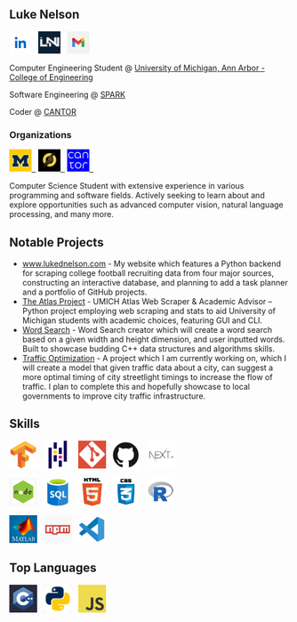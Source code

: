 ## Luke Nelson

<a href="https://www.linkedin.com/in/nelsonluke"><img height="40" width="40" src="./img/linkedin.jpg"></a>&nbsp;&nbsp;
<a href="https://www.lukednelson.com"><img height="40" width="40" src="./img/mywebsite.png"></a>&nbsp;&nbsp;
<a href="mailto:ldnelson16@gmail.com"><img height="40" width="40" src="./img/email.jpg"></a>&nbsp;&nbsp;

Computer Engineering Student @ [University of Michigan, Ann Arbor - College of Engineering](https://www.engin.umich.edu/) 

Software Engineering @ [SPARK](https://spark.engin.umich.edu/) 

Coder @ [CANTOR](https://michigancantor.com/) 

### Organizations

<a href="https://www.engin.umich.edu/"><img height="40" width="40" src="./img/michigan.jpg">&nbsp;&nbsp;</a>
<a href="https://spark.engin.umich.edu/"><img height="40" width="40" src="./img/spark.jpeg">&nbsp;&nbsp;</a>
<a href="https://michigancantor.com/"><img height="40" width="40" src="./img/cantor.png">&nbsp;&nbsp;</a>

Computer Science Student with extensive experience in various programming and software fields.
Actively seeking to learn about and explore opportunities such as advanced computer vision, natural language processing, and many more. 

## Notable Projects

- [www.lukednelson.com</a>](https://www.lukednelson.com) - My website which features a Python backend for scraping college football recruiting data from four major sources, constructing an interactive database, and planning to add a task planner and a portfolio of GitHub projects.
- [The Atlas Project](htps://github.com/ldnelson16/atlas) - UMICH Atlas Web Scraper & Academic Advisor – Python project employing web scraping and stats to aid University of Michigan students with academic choices, featuring GUI and CLI.
- [Word Search](https://github.com/ldnelson16/wordsearch) - Word Search creator which will create a word search based on a given width and height dimension, and user inputted words. Built to showcase budding C++ data structures and algorithms skills.
- [Traffic Optimization](https://github.com/ldnelson16/trafficoptimizer) - A project which I am currently working on, which I will create a model that given traffic data about a city, can suggest a more optimal timing of city streetlight timings to increase the flow of traffic. I plan to complete this and hopefully showcase to local governments to improve city traffic infrastructure. 

## Skills

<img height="50" width="50" src="./img/tensorflow.png">&nbsp;&nbsp;
<img height="50" width="50" src="./img/pandas.png">&nbsp;&nbsp;
<img height="50" width="50" src="./img/git.png">&nbsp;&nbsp;
<img height="50" width="50" src="./img/github.png">&nbsp;&nbsp;
<img height="50" width="50" src="./img/nextjs.jpg">&nbsp;&nbsp;

<img height="50" width="50" src="./img/nodejs.jpg">&nbsp;&nbsp;
<img height="50" width="50" src="./img/sql.png">&nbsp;&nbsp;
<img height="50" width="50" src="./img/html.png">&nbsp;&nbsp;
<img height="50" width="50" src="./img/css.png">&nbsp;&nbsp;
<img height="50" width="50" src="./img/r.jpg">&nbsp;&nbsp;

<img height="50" width="50" src="./img/matlab.jpg">&nbsp;&nbsp;
<img height="50" width="50" src="./img/nodeprojectmanager.jpg">&nbsp;&nbsp;
<img height="50" width="50" src="./img/vscode.jpg">&nbsp;&nbsp;

## Top Languages

<img height="50" width="50" src="./img/cpp.jpg">&nbsp;&nbsp;
<img height="50" width="50" src="./img/python.jpg">&nbsp;&nbsp;
<img height="50" width="50" src="./img/javascript.png">&nbsp;&nbsp;
